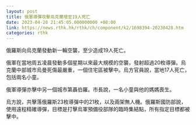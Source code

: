 ```yaml
---
layout: post
title: 俄軍導彈攻擊烏克蘭增至19人死亡
date: 2023-04-28 21:45:05.000000000 +08:00
link: https://news.rthk.hk/rthk/ch/component/k2/1698394-20230428.htm
categories: rthk
---
```


俄羅斯向烏克蘭發動新一輪空襲，至少造成19人死亡。

俄軍在當地周五凌晨發動多個星期以來最大規模的空襲，發射超過20枚導彈。烏克蘭中部城市烏曼死傷最嚴重，一個住宅區被擊中。烏方官員說，當地17人死亡，包括兩名小童。

俄軍導彈亦擊中另一個城市第聶伯羅。市長說，一名小童與他的媽媽喪生。

烏方說，共擊落俄羅斯23枚導彈中的21枚，以及兩架無人機。俄羅斯國防部說，使用遠程精確導彈，目標是打擊烏軍預備役部隊的臨時集結點，所有指定目標都被擊中。
